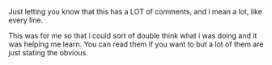 Just letting you know that this has a LOT of comments, and i mean a lot, like every line.

This was for me so that i could sort of double think what i was doing and it was helping me learn.
You can read them if you want to but a lot of them are just stating the obvious.
